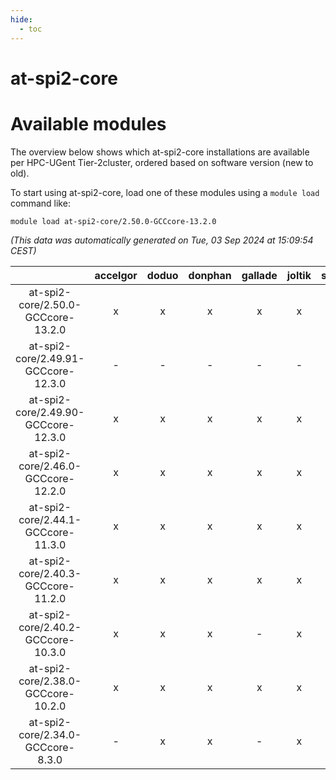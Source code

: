 ```yaml
---
hide:
  - toc
---
```


at-spi2-core
============

# Available modules


The overview below shows which at-spi2-core installations are available per HPC-UGent Tier-2cluster, ordered based on software version (new to old).

To start using at-spi2-core, load one of these modules using a `module load` command like:

```shell
module load at-spi2-core/2.50.0-GCCcore-13.2.0
```

*(This data was automatically generated on Tue, 03 Sep 2024 at 15:09:54 CEST)*  

| |accelgor|doduo|donphan|gallade|joltik|shinx|skitty|
| :---: | :---: | :---: | :---: | :---: | :---: | :---: | :---: |
|at-spi2-core/2.50.0-GCCcore-13.2.0|x|x|x|x|x|x|x|
|at-spi2-core/2.49.91-GCCcore-12.3.0|-|-|-|-|-|x|-|
|at-spi2-core/2.49.90-GCCcore-12.3.0|x|x|x|x|x|-|x|
|at-spi2-core/2.46.0-GCCcore-12.2.0|x|x|x|x|x|-|x|
|at-spi2-core/2.44.1-GCCcore-11.3.0|x|x|x|x|x|-|x|
|at-spi2-core/2.40.3-GCCcore-11.2.0|x|x|x|x|x|-|x|
|at-spi2-core/2.40.2-GCCcore-10.3.0|x|x|x|-|x|-|x|
|at-spi2-core/2.38.0-GCCcore-10.2.0|x|x|x|x|x|-|x|
|at-spi2-core/2.34.0-GCCcore-8.3.0|-|x|x|-|x|-|x|
